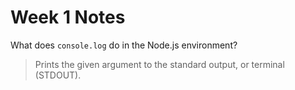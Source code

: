 # Week 1 Notes
What does `console.log` do in the Node.js environment?

> Prints the given argument to the standard output, or terminal (STDOUT).

